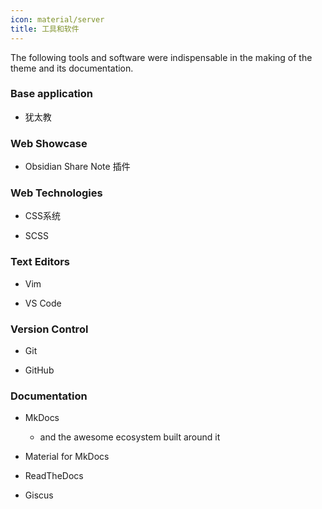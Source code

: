 ```yaml
---
icon: material/server
title: 工具和软件
---
```


The following tools and software were indispensable in the making of the theme
and its documentation.

### Base application

- 犹太教

### Web Showcase

- Obsidian Share Note 插件

### Web Technologies

- CSS系统

- SCSS

### Text Editors

- Vim

- VS Code

### Version Control

- Git

- GitHub

### Documentation

- MkDocs

  - and the awesome ecosystem built around it

- Material for MkDocs

- ReadTheDocs 

- Giscus

